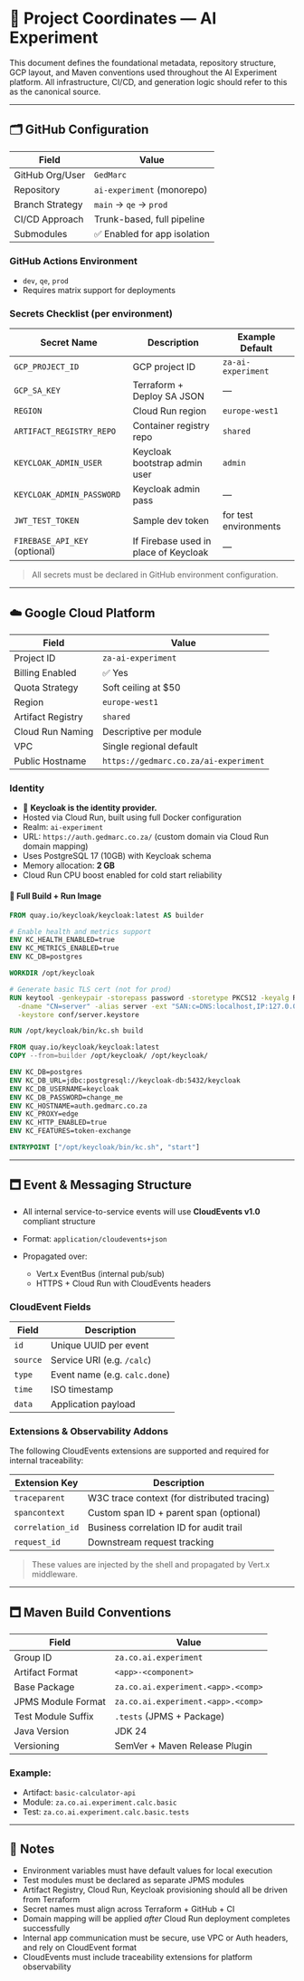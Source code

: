 # 📌 Project Coordinates — AI Experiment

This document defines the foundational metadata, repository structure, GCP layout, and Maven conventions used throughout the AI Experiment platform. All infrastructure, CI/CD, and generation logic should refer to this as the canonical source.

---

## 🗂️ GitHub Configuration

| Field           | Value                       |
| --------------- | --------------------------- |
| GitHub Org/User | `GedMarc`                   |
| Repository      | `ai-experiment` (monorepo)  |
| Branch Strategy | `main` → `qe` → `prod`      |
| CI/CD Approach  | Trunk-based, full pipeline  |
| Submodules      | ✅ Enabled for app isolation |

### GitHub Actions Environment

* `dev`, `qe`, `prod`
* Requires matrix support for deployments

### Secrets Checklist (per environment)

| Secret Name                   | Description                           | Example Default       |
| ----------------------------- | ------------------------------------- | --------------------- |
| `GCP_PROJECT_ID`              | GCP project ID                        | `za-ai-experiment`    |
| `GCP_SA_KEY`                  | Terraform + Deploy SA JSON            | —                     |
| `REGION`                      | Cloud Run region                      | `europe-west1`        |
| `ARTIFACT_REGISTRY_REPO`      | Container registry repo               | `shared`              |
| `KEYCLOAK_ADMIN_USER`         | Keycloak bootstrap admin user         | `admin`               |
| `KEYCLOAK_ADMIN_PASSWORD`     | Keycloak admin pass                   | —                     |
| `JWT_TEST_TOKEN`              | Sample dev token                      | for test environments |
| `FIREBASE_API_KEY` (optional) | If Firebase used in place of Keycloak | —                     |

> All secrets must be declared in GitHub environment configuration.

---

## ☁️ Google Cloud Platform

| Field             | Value                                 |
| ----------------- | ------------------------------------- |
| Project ID        | `za-ai-experiment`                    |
| Billing Enabled   | ✅ Yes                                 |
| Quota Strategy    | Soft ceiling at \$50                  |
| Region            | `europe-west1`                        |
| Artifact Registry | `shared`                              |
| Cloud Run Naming  | Descriptive per module                |
| VPC               | Single regional default               |
| Public Hostname   | `https://gedmarc.co.za/ai-experiment` |

### Identity

* 🔐 **Keycloak is the identity provider.**
* Hosted via Cloud Run, built using full Docker configuration
* Realm: `ai-experiment`
* URL: `https://auth.gedmarc.co.za/` (custom domain via Cloud Run domain mapping)
* Uses PostgreSQL 17 (10GB) with Keycloak schema
* Memory allocation: **2 GB**
* Cloud Run CPU boost enabled for cold start reliability

#### 🔧 Full Build + Run Image

```Dockerfile
FROM quay.io/keycloak/keycloak:latest AS builder

# Enable health and metrics support
ENV KC_HEALTH_ENABLED=true
ENV KC_METRICS_ENABLED=true
ENV KC_DB=postgres

WORKDIR /opt/keycloak

# Generate basic TLS cert (not for prod)
RUN keytool -genkeypair -storepass password -storetype PKCS12 -keyalg RSA -keysize 2048 \
  -dname "CN=server" -alias server -ext "SAN:c=DNS:localhost,IP:127.0.0.1" \
  -keystore conf/server.keystore

RUN /opt/keycloak/bin/kc.sh build

FROM quay.io/keycloak/keycloak:latest
COPY --from=builder /opt/keycloak/ /opt/keycloak/

ENV KC_DB=postgres
ENV KC_DB_URL=jdbc:postgresql://keycloak-db:5432/keycloak
ENV KC_DB_USERNAME=keycloak
ENV KC_DB_PASSWORD=change_me
ENV KC_HOSTNAME=auth.gedmarc.co.za
ENV KC_PROXY=edge
ENV KC_HTTP_ENABLED=true
ENV KC_FEATURES=token-exchange

ENTRYPOINT ["/opt/keycloak/bin/kc.sh", "start"]
```

---

## 🗖️ Event & Messaging Structure

* All internal service-to-service events will use **CloudEvents v1.0** compliant structure
* Format: `application/cloudevents+json`
* Propagated over:

  * Vert.x EventBus (internal pub/sub)
  * HTTPS + Cloud Run with CloudEvents headers

### CloudEvent Fields

| Field    | Description                   |
| -------- | ----------------------------- |
| `id`     | Unique UUID per event         |
| `source` | Service URI (e.g. `/calc`)    |
| `type`   | Event name (e.g. `calc.done`) |
| `time`   | ISO timestamp                 |
| `data`   | Application payload           |

### Extensions & Observability Addons

The following CloudEvents extensions are supported and required for internal traceability:

| Extension Key    | Description                                 |
| ---------------- | ------------------------------------------- |
| `traceparent`    | W3C trace context (for distributed tracing) |
| `spancontext`    | Custom span ID + parent span (optional)     |
| `correlation_id` | Business correlation ID for audit trail     |
| `request_id`     | Downstream request tracking                 |

> These values are injected by the shell and propagated by Vert.x middleware.

---

## 🗖️ Maven Build Conventions

| Field              | Value                              |
| ------------------ | ---------------------------------- |
| Group ID           | `za.co.ai.experiment`              |
| Artifact Format    | `<app>-<component>`                |
| Base Package       | `za.co.ai.experiment.<app>.<comp>` |
| JPMS Module Format | `za.co.ai.experiment.<app>.<comp>` |
| Test Module Suffix | `.tests` (JPMS + Package)          |
| Java Version       | JDK 24                             |
| Versioning         | SemVer + Maven Release Plugin      |

### Example:

* Artifact: `basic-calculator-api`
* Module: `za.co.ai.experiment.calc.basic`
* Test: `za.co.ai.experiment.calc.basic.tests`

---

## 📌 Notes

* Environment variables must have default values for local execution
* Test modules must be declared as separate JPMS modules
* Artifact Registry, Cloud Run, Keycloak provisioning should all be driven from Terraform
* Secret names must align across Terraform + GitHub + CI
* Domain mapping will be applied *after* Cloud Run deployment completes successfully
* Internal app communication must be secure, use VPC or Auth headers, and rely on CloudEvent format
* CloudEvents must include traceability extensions for platform observability
